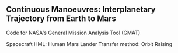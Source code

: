 ## Continuous Manoeuvres: Interplanetary Trajectory from Earth to Mars

Code for NASA's General Mission Analysis Tool (GMAT)

Spacecraft HML: Human Mars Lander
Transfer method: Orbit Raising
